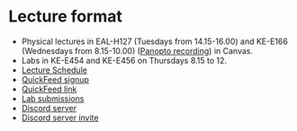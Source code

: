 # Lecture format
- Physical lectures in EAL-H127 (Tuesdays from 14.15-16.00) and KE-E166 (Wednesdays from 8.15-10.00) ([Panopto recording](https://stavanger.instructure.com/courses/10731/external_tools/440)) in Canvas.
- Labs in KE-E454 and KE-E456 on Thursdays 8.15 to 12.
- [Lecture Schedule](./lecture-schedule.md)
- [QuickFeed signup](./signup.md)
- [QuickFeed link](https://uis.itest.run)
- [Lab submissions](./lab-submission.md)
- [Discord server](https://github.com/dat240-2022/info/blob/main/signup.md#discord-dat240-server-registration)
- [Discord server invite](https://discord.gg/r2nfyD6JXx)
